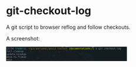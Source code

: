 # git-checkout-log

A git script to browser reflog and follow checkouts.

A screenshot:

<img src="./docs/git-checkout-log.png" style="width: 65%"/>
